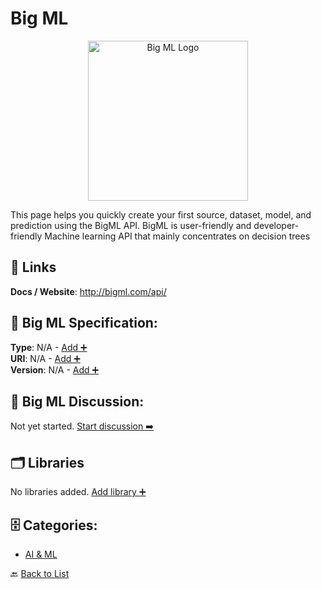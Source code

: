 # Big ML
<p align="center">
    <img width="256" src="https://raw.githubusercontent.com/apis-list/apis-list/main/apis/big-ml/logo_256x256.png" alt="Big ML Logo"/>
</p>
This page helps you quickly create your first source, dataset, model, and prediction using the BigML API. BigML is user-friendly and developer-friendly Machine learning API that mainly concentrates on decision trees

##  🔗 Links
**Docs / Website**: http://bigml.com/api/

## 🧬 Big ML Specification:
**Type**: N/A - [Add ➕](https://github.com/apis-list/apis-list/edit/main/apis.yaml#L1369)  
**URI**: N/A - [Add ➕](https://github.com/apis-list/apis-list/edit/main/apis.yaml#L1369)  
**Version**: N/A - [Add ➕](https://github.com/apis-list/apis-list/edit/main/apis.yaml#L1369)

## 💬 Big ML Discussion:
Not yet started. [Start discussion ➡️](https://github.com/apis-list/apis-list/discussions/new)

## 🗂️ Libraries

No libraries added. [Add library ➕](https://github.com/apis-list/apis-list/edit/main/apis.yaml#L1369)    


## 🗄️ Categories:
- [AI & ML](https://github.com/apis-list/apis-list#ai--ml-)

🔙  [Back to List](https://github.com/apis-list/apis-list)

